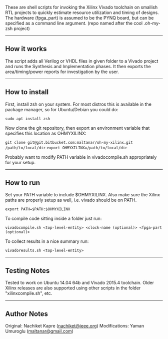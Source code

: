 These are shell scripts for invoking the Xilinx Vivado toolchain on smallish RTL projects to quickly estimate resource utilization and timing of designs. 
The hardware (fpga_part) is assumed to be the PYNQ board, but can be specified as a command line argument. 
(repo named after the cool .oh-my-zsh project)

----------------
How it works
----------------
The script adds all Verilog or VHDL files in given folder to a Vivado project and runs the Synthesis and Implementation phases. It then exports the area/timing/power reports for investigation by the user.

----------------
How to install
----------------

First, install zsh on your system. For most distros this is available in the
package manager, so for Ubuntu/Debian you could do:

```sudo apt install zsh```

Now clone the git repository, then export an environment variable that
specifies this location as OHMYXILINX:

```git clone git@git.bitbucket.com:maltanar/oh-my-xilinx.git /path/to/local/dir```
```export OHMYXILINX=/path/to/local/dir```

Probably want to modify PATH variable in vivadocompile.sh appropriately for your setup.

--------------
How to run
--------------
Set your PATH variable to include $OHMYXILINX. Also make sure the Xilinx paths
are properly setup as well, i.e. vivado should be on PATH.

```export PATH=$PATH:$OHMYXILINX```

To compile code sitting inside a folder just run:

```vivadocompile.sh <top-level-entity> <clock-name (optional)> <fpga-part (optional)>```

To collect results in a nice summary run:

```vivadoresults.sh <top-level-entity>```

--------------
Testing Notes
--------------
Tested to work on Ubuntu 14.04 64b and Vivado 2015.4 toolchain. Older Xilinx releases are also supported using other scripts in the folder "xilinxcompile.sh", etc.

--------------
Author Notes
--------------
Original: Nachiket Kapre (nachiket@ieee.org)
Modifications: Yaman Umuroglu (maltanar@gmail.com)
